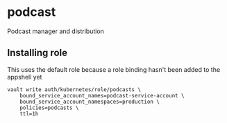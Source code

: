 # podcast

Podcast manager and distribution

## Installing role

This uses the default role because a role binding hasn't been added to the appshell yet

```
vault write auth/kubernetes/role/podcasts \
    bound_service_account_names=podcast-service-account \
    bound_service_account_namespaces=production \
    policies=podcasts \
    ttl=1h
```
